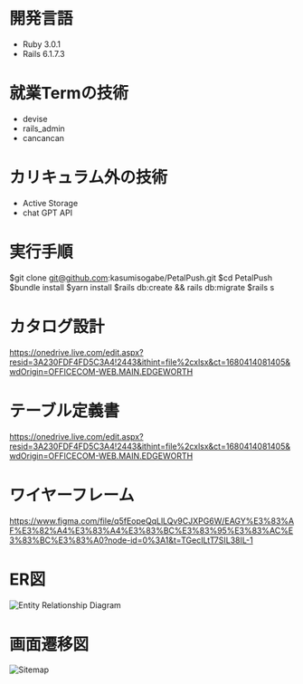 # 開発言語
- Ruby 3.0.1
- Rails 6.1.7.3
# 就業Termの技術
- devise
- rails_admin
- cancancan
# カリキュラム外の技術
- Active Storage
- chat GPT API
# 実行手順
$git clone git@github.com:kasumisogabe/PetalPush.git
$cd PetalPush
$bundle install
$yarn install
$rails db:create && rails db:migrate
$rails s

# カタログ設計
https://onedrive.live.com/edit.aspx?resid=3A230FDF4FD5C3A4!2443&ithint=file%2cxlsx&ct=1680414081405&wdOrigin=OFFICECOM-WEB.MAIN.EDGEWORTH
# テーブル定義書
https://onedrive.live.com/edit.aspx?resid=3A230FDF4FD5C3A4!2443&ithint=file%2cxlsx&ct=1680414081405&wdOrigin=OFFICECOM-WEB.MAIN.EDGEWORTH
# ワイヤーフレーム
https://www.figma.com/file/q5fEopeQqLlLQv9CJXPG6W/EAGY%E3%83%AF%E3%82%A4%E3%83%A4%E3%83%BC%E3%83%95%E3%83%AC%E3%83%BC%E3%83%A0?node-id=0%3A1&t=TGecILtT7SIL38IL-1

# ER図
![Entity Relationship Diagram](https://user-images.githubusercontent.com/122012854/229332940-6763b3c0-17a1-48e4-888a-6c0e13fbf2ef.png)

# 画面遷移図
![Sitemap](https://user-images.githubusercontent.com/122012854/229332977-dbfd58a3-11c5-4176-8026-689eee985513.png)
